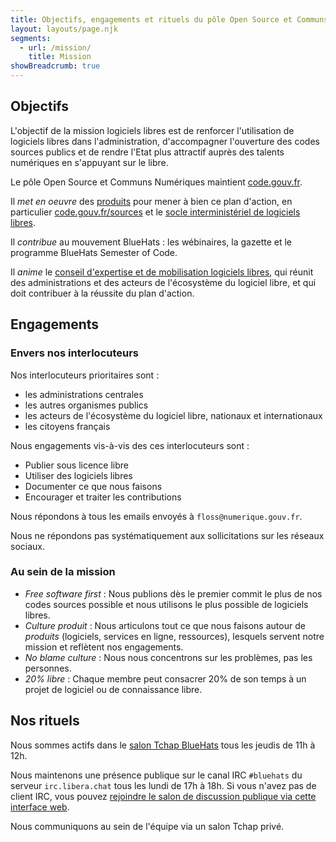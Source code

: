 ```yaml
---
title: Objectifs, engagements et rituels du pôle Open Source et Communs Numériques
layout: layouts/page.njk
segments:
  - url: /mission/
    title: Mission
showBreadcrumb: true
---
```


## Objectifs

L'objectif de la mission logiciels libres est de renforcer l'utilisation de logiciels libres dans l'administration, d'accompagner l'ouverture des codes sources publics et de rendre l'Etat plus attractif auprès des talents numériques en s'appuyant sur le libre.

Le pôle Open Source et Communs Numériques maintient [code.gouv.fr](/fr/).

Il *met en oeuvre* des [produits](/fr/mission/#les-produits-de-la-mission-logiciels-libres) pour mener à bien ce plan d'action, en particulier [code.gouv.fr/sources](https://code.gouv.fr/sources) et le [socle interministériel de logiciels libres](https://code.gouv.fr/sill).

Il *contribue* au mouvement BlueHats : les wébinaires, la gazette et le programme BlueHats Semester of Code.

Il *anime* le [conseil d'expertise et de mobilisation logiciels libres](/fr/mission/conseil-logiciels-libres/), qui réunit des administrations et des acteurs de l'écosystème du logiciel libre, et qui doit contribuer à la réussite du plan d'action.

## Engagements
### Envers nos interlocuteurs

Nos interlocuteurs prioritaires sont :

- les administrations centrales
- les autres organismes publics
- les acteurs de l'écosystème du logiciel libre, nationaux et internationaux
- les citoyens français

Nous engagements vis-à-vis des ces interlocuteurs sont :

- Publier sous licence libre
- Utiliser des logiciels libres
- Documenter ce que nous faisons
- Encourager et traiter les contributions

Nous répondons à tous les emails envoyés à `floss@numerique.gouv.fr`.

Nous ne répondons pas systématiquement aux sollicitations sur les réseaux sociaux.

### Au sein de la mission

- *Free software first* : Nous publions dès le premier commit le plus de nos codes sources possible et nous utilisons le plus possible de logiciels libres.
- *Culture produit* : Nous articulons tout ce que nous faisons autour de *produits* (logiciels, services en ligne, ressources), lesquels servent notre mission et reflètent nos engagements.
- *No blame culture* : Nous nous concentrons sur les problèmes, pas les personnes.
- *20% libre* : Chaque membre peut consacrer 20% de son temps à un projet de logiciel ou de connaissance libre.

## Nos rituels

Nous sommes actifs dans le [salon Tchap BlueHats](https://tchap.gouv.fr/#/room/#BlueHats21LW8XE:agent.dinum.tchap.gouv.fr) tous les jeudis de 11h à 12h.

Nous maintenons une présence publique sur le canal IRC `#bluehats` du serveur `irc.libera.chat` tous les lundi de 17h à 18h.  Si vous n'avez pas de client IRC, vous pouvez [rejoindre le salon de discussion publique via cette interface web](https://web.libera.chat/).

Nous communiquons au sein de l'équipe via un salon Tchap privé.

